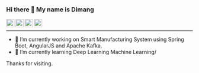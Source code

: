 ### Hi there 👋 My name is Dimang

<a href="https://kr.linkedin.com/in/dimangchhol">
  <img align="left" alt="Linkedin Icon" width="22px" src="https://cdn.jsdelivr.net/npm/simple-icons@3.12.2/icons/linkedin.svg" />
</a>
<a href="https://stackoverflow.com/users/11760923/dimang">
  <img align="left" alt="Linkedin Icon" width="22px" src="https://cdn.jsdelivr.net/npm/simple-icons@3.12.2/icons/stackoverflow.svg" />
</a>
<a href="https://leetcode.com/dimangite/">
  <img align="left" alt="LeetCode Icon" width="22px" src="https://cdn.jsdelivr.net/npm/simple-icons@3.12.2/icons/leetcode.svg" />
</a>
<a href="https://www.hackerrank.com/dimang">
  <img align="left" alt="HackerRank Icon" width="22px" src="https://cdn.jsdelivr.net/npm/simple-icons@3.12.2/icons/hackerrank.svg" />
</a>
<br>
<hr>   
                                                                                                                       
                                                                                                                       
- 🔭 I’m currently working on Smart Manufacturing System using Spring Boot, AngularJS and Apache Kafka.
- 🌱 I’m currently learning Deep Learning Machine Learning/

Thanks for visiting.

<!--
**dimangite/dimangite** is a ✨ _special_ ✨ repository because its `README.md` (this file) appears on your GitHub profile.

Here are some ideas to get you started:

- 🔭 I’m currently working on ...
- 🌱 I’m currently learning ...
- 👯 I’m looking to collaborate on ...
- 🤔 I’m looking for help with ...
- 💬 Ask me about ...
- 📫 How to reach me: ...
- 😄 Pronouns: ...
- ⚡ Fun fact: ...
-->
